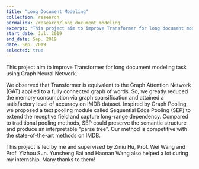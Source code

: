 ```yaml
---
title: "Long Document Modeling"
collection: research
permalink: /research/long_document_modeling
excerpt: "This project aim to improve Transformer for long document modeling task using Graph Neural Network. We observed that Transformer is equivalent to the Graph Attention Network (GAT) applied to a fully connected graph of words. So, we greatly reduced the memory consumption via graph sparsification and attained a satisfactory level of accuracy on IMDB dataset. Inspired by Graph Pooling, we proposed a text pooling module called Sequential Edge Pooling (SEP) to extend the receptive field and capture long-range dependency. Compared to traditional pooling methods, SEP could preserve the semantic structure and produce an interpretable \"parse tree\". Our method is competitive with the state-of-the-art methods on IMDB."
start_date: Jul. 2019
end_date: Sep. 2019
date: Sep. 2019
selected: true
---
```


This project aim to improve Transformer for long document modeling task using Graph Neural Network.

 We observed that Transformer is equivalent to the Graph Attention Network (GAT) applied to a fully connected graph of words. So, we greatly reduced the memory consumption via graph sparsification and attained a satisfactory level of accuracy on IMDB dataset. Inspired by Graph Pooling, we proposed a text pooling module called Sequential Edge Pooling (SEP) to extend the receptive field and capture long-range dependency. Compared to traditional pooling methods, SEP could preserve the semantic structure and produce an interpretable "parse tree". Our method is competitive with the state-of-the-art methods on IMDB.

This project is led by me and supervised by Ziniu Hu, Prof. Wei Wang and Prof. Yizhou Sun. Yunsheng Bai and Haonan Wang also helped a lot during my internship. Many thanks to them!

